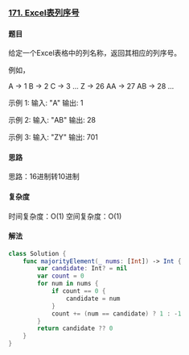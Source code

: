 ### [171. Excel表列序号](https://leetcode-cn.com/problems/excel-sheet-column-number/)

#### 题目

给定一个Excel表格中的列名称，返回其相应的列序号。

例如，

A -> 1
B -> 2
C -> 3
...
Z -> 26
AA -> 27
AB -> 28 
...

示例 1:
输入: "A"
输出: 1

示例 2:
输入: "AB"
输出: 28

示例 3: 
输入: "ZY"
输出: 701

#### 思路

思路：16进制转10进制

#### 复杂度

时间复杂度：O(1)
空间复杂度：O(1)

#### 解法

```swift
class Solution {
    func majorityElement(_ nums: [Int]) -> Int {
        var candidate: Int? = nil
        var count = 0
        for num in nums {
            if count == 0 {
                candidate = num
            }
            count += (num == candidate) ? 1 : -1
        }
        return candidate ?? 0
    }
}
```